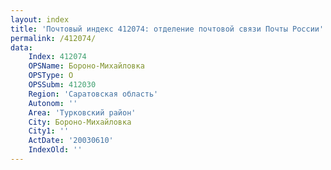 ```yaml
---
layout: index
title: 'Почтовый индекс 412074: отделение почтовой связи Почты России'
permalink: /412074/
data:
    Index: 412074
    OPSName: Бороно-Михайловка
    OPSType: О
    OPSSubm: 412030
    Region: 'Саратовская область'
    Autonom: ''
    Area: 'Турковский район'
    City: Бороно-Михайловка
    City1: ''
    ActDate: '20030610'
    IndexOld: ''
---
```

